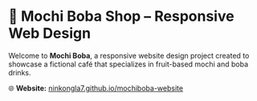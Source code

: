 # 🧋 Mochi Boba Shop – Responsive Web Design

Welcome to **Mochi Boba**, a responsive website design project created to showcase a fictional café that specializes in fruit-based mochi and boba drinks.

🌐 **Website:** [ninkongla7.github.io/mochiboba-website](https://ninkongla7.github.io/mochiboba-website/)
